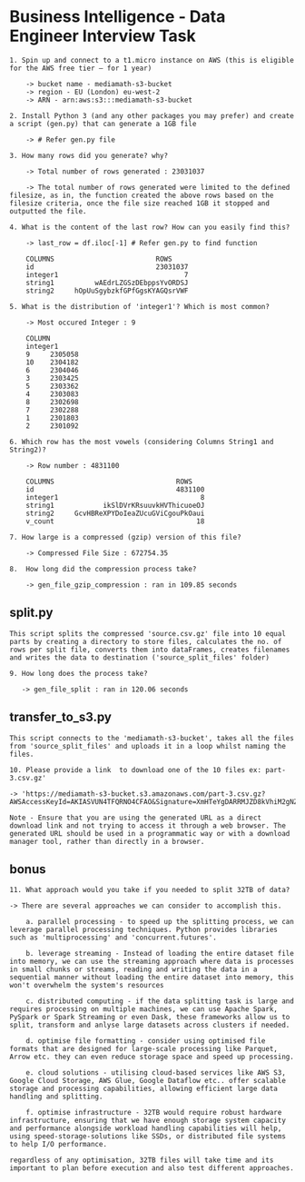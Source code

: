 # Business Intelligence - Data Engineer Interview Task
    1. Spin up and connect to a t1.micro instance on AWS (this is eligible for the AWS free tier – for 1 year)

        -> bucket name - mediamath-s3-bucket
        -> region - EU (London) eu-west-2
        -> ARN - arn:aws:s3:::mediamath-s3-bucket

    2. Install Python 3 (and any other packages you may prefer) and create a script (gen.py) that can generate a 1GB file

        -> # Refer gen.py file

    3. How many rows did you generate? why?

        -> Total number of rows generated : 23031037
        
        -> The total number of rows generated were limited to the defined filesize, as in, the function created the above rows based on the filesize criteria, once the file size reached 1GB it stopped and outputted the file.

    4. What is the content of the last row? How can you easily find this?
        
        -> last_row = df.iloc[-1] # Refer gen.py to find function

        COLUMNS                         ROWS
        id                              23031037
        integer1                               7
        string1          wAEdrLZGSzDEbppsYvORDSJ
        string2     hOpUuSgybzkfGPfGgsKYAGQsrVWF
    
    5. What is the distribution of 'integer1'? Which is most common?

        -> Most occured Integer : 9
        
        COLUMN
        integer1
        9     2305058
        10    2304182
        6     2304046
        3     2303425
        5     2303362
        4     2303083
        8     2302698
        7     2302288
        1     2301803
        2     2301092

    6. Which row has the most vowels (considering Columns String1 and String2)?

        -> Row number : 4831100

        COLUMNS                              ROWS
        id                                   4831100
        integer1                                   8
        string1            ikSlDVrKRsuuvkHVThicuoeOJ
        string2     GcvHBReXPYDoIeaZUcuGViCgouPkOaui
        v_count                                   18

    7. How large is a compressed (gzip) version of this file?
        
        -> Compressed File Size : 672754.35

    8.  How long did the compression process take?
        
        -> gen_file_gzip_compression : ran in 109.85 seconds

## split.py
    This script splits the compressed 'source.csv.gz' file into 10 equal parts by creating a directory to store files, calculates the no. of rows per split file, converts them into dataFrames, creates filenames and writes the data to destination ('source_split_files' folder)
    
    9. How long does the process take?
       
       -> gen_file_split : ran in 120.06 seconds

## transfer_to_s3.py
    This script connects to the 'mediamath-s3-bucket', takes all the files from 'source_split_files' and uploads it in a loop whilst naming the files.

    10. Please provide a link  to download one of the 10 files ex: part-3.csv.gz' 

    -> 'https://mediamath-s3-bucket.s3.amazonaws.com/part-3.csv.gz?AWSAccessKeyId=AKIASVUN4TFQRNO4CFAO&Signature=XmHTeYgDARRMJZD8kVhiM2gNZhk%3D&Expires=1685058707'

    Note - Ensure that you are using the generated URL as a direct download link and not trying to access it through a web browser. The generated URL should be used in a programmatic way or with a download manager tool, rather than directly in a browser.

## bonus
    11. What approach would you take if you needed to split 32TB of data?

    -> There are several approaches we can consider to accomplish this.

        a. parallel processing - to speed up the splitting process, we can leverage parallel processing techniques. Python provides libraries such as 'multiprocessing' and 'concurrent.futures'.

        b. leverage streaming - Instead of loading the entire dataset file into memory, we can use the streaming approach where data is processes in small chunks or streams, reading and writing the data in a sequential manner without loading the entire dataset into memory, this won't overwhelm the system's resources

        c. distributed computing - if the data splitting task is large and requires processing on multiple machines, we can use Apache Spark, PySpark or Spark Streaming or even Dask, these frameworks allow us to split, transform and anlyse large datasets across clusters if needed.

        d. optimise file formatting - consider using optimised file formats that are designed for large-scale processing like Parquet, Arrow etc. they can even reduce storage space and speed up processing.

        e. cloud solutions - utilising cloud-based services like AWS S3, Google Cloud Storage, AWS Glue, Google Dataflow etc.. offer scalable storage and processing capabilities, allowing efficient large data handling and splitting.

        f. optimise infrastructure - 32TB would require robust hardware infrastructure, ensuring that we have enough storage system capacity and performance alongside workload handling capabilities will help, using speed-storage-solutions like SSDs, or distributed file systems to help I/O performance.

    regardless of any optimisation, 32TB files will take time and its important to plan before execution and also test different approaches.
